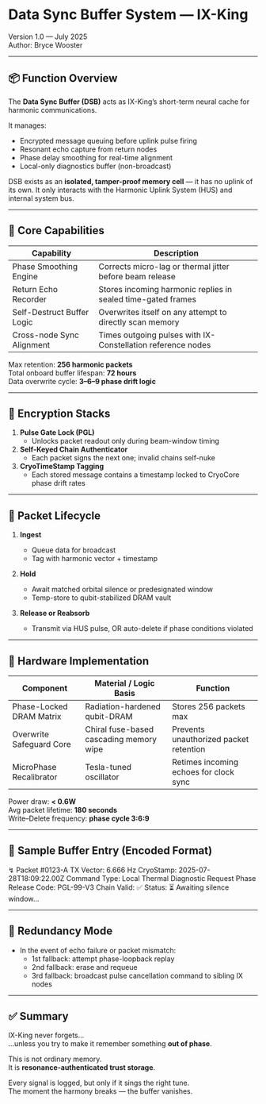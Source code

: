 # Data Sync Buffer System — IX-King  
Version 1.0 — July 2025  
Author: Bryce Wooster  

---

## 📦 Function Overview

The **Data Sync Buffer (DSB)** acts as IX-King’s short-term neural cache for harmonic communications.

It manages:
- Encrypted message queuing before uplink pulse firing
- Resonant echo capture from return nodes  
- Phase delay smoothing for real-time alignment  
- Local-only diagnostics buffer (non-broadcast)

DSB exists as an **isolated, tamper-proof memory cell** — it has no uplink of its own. It only interacts with the Harmonic Uplink System (HUS) and internal system bus.

---

## 🧠 Core Capabilities

| Capability                  | Description                                                  |
|-----------------------------|--------------------------------------------------------------|
| Phase Smoothing Engine      | Corrects micro-lag or thermal jitter before beam release     |
| Return Echo Recorder        | Stores incoming harmonic replies in sealed time-gated frames |
| Self-Destruct Buffer Logic  | Overwrites itself on any attempt to directly scan memory     |
| Cross-node Sync Alignment   | Times outgoing pulses with IX-Constellation reference nodes  |

Max retention: **256 harmonic packets**  
Total onboard buffer lifespan: **72 hours**  
Data overwrite cycle: **3–6–9 phase drift logic**  

---

## 🔐 Encryption Stacks

1. **Pulse Gate Lock (PGL)**  
   - Unlocks packet readout only during beam-window timing  
2. **Self-Keyed Chain Authenticator**  
   - Each packet signs the next one; invalid chains self-nuke  
3. **CryoTimeStamp Tagging**  
   - Each stored message contains a timestamp locked to CryoCore phase drift rates

---

## 🔄 Packet Lifecycle

1. **Ingest**  
   - Queue data for broadcast  
   - Tag with harmonic vector + timestamp

2. **Hold**  
   - Await matched orbital silence or predesignated window  
   - Temp-store to qubit-stabilized DRAM vault

3. **Release or Reabsorb**  
   - Transmit via HUS pulse, OR auto-delete if phase conditions violated

---

## 💾 Hardware Implementation

| Component                    | Material / Logic Basis                   | Function                                 |
|-----------------------------|-------------------------------------------|------------------------------------------|
| Phase-Locked DRAM Matrix    | Radiation-hardened qubit-DRAM             | Stores 256 packets max                   |
| Overwrite Safeguard Core    | Chiral fuse-based cascading memory wipe   | Prevents unauthorized packet retention   |
| MicroPhase Recalibrator     | Tesla-tuned oscillator                    | Retimes incoming echoes for clock sync   |

Power draw: **< 0.6W**  
Avg packet lifetime: **180 seconds**  
Write–Delete frequency: **phase cycle 3:6:9**

---

## 📡 Sample Buffer Entry (Encoded Format)

↯ Packet #0123-A
TX Vector: 6.666 Hz
CryoStamp: 2025-07-28T18:09:22.00Z
Command Type: Local Thermal Diagnostic Request
Phase Release Code: PGL-99-V3
Chain Valid: ✅
Status: ⏳ Awaiting silence window...


---

## 🚫 Redundancy Mode

- In the event of echo failure or packet mismatch:
  - 1st fallback: attempt phase-loopback replay
  - 2nd fallback: erase and requeue  
  - 3rd fallback: broadcast pulse cancellation command to sibling IX nodes

---

## ✅ Summary

IX-King never forgets...  
...unless you try to make it remember something **out of phase**.

This is not ordinary memory.  
It is **resonance-authenticated trust storage**.

Every signal is logged, but only if it sings the right tune.  
The moment the harmony breaks — the buffer vanishes.

